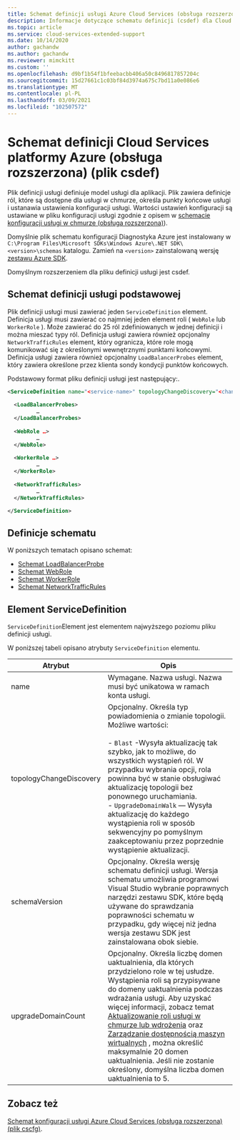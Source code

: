 ```yaml
---
title: Schemat definicji usługi Azure Cloud Services (obsługa rozszerzona) (plik csdef) | Microsoft Docs
description: Informacje dotyczące schematu definicji (csdef) dla Cloud Services (obsługa rozszerzona)
ms.topic: article
ms.service: cloud-services-extended-support
ms.date: 10/14/2020
author: gachandw
ms.author: gachandw
ms.reviewer: mimckitt
ms.custom: ''
ms.openlocfilehash: d9bf1b54f1bfeebacbb406a50c8496817857204c
ms.sourcegitcommit: 15d27661c1c03bf84d3974a675c7bd11a0e086e6
ms.translationtype: MT
ms.contentlocale: pl-PL
ms.lasthandoff: 03/09/2021
ms.locfileid: "102507572"
---
```

# <a name="azure-cloud-services-extended-support-definition-schema-csdef-file"></a>Schemat definicji Cloud Services platformy Azure (obsługa rozszerzona) (plik csdef)

Plik definicji usługi definiuje model usługi dla aplikacji. Plik zawiera definicje ról, które są dostępne dla usługi w chmurze, określa punkty końcowe usługi i ustanawia ustawienia konfiguracji usługi. Wartości ustawień konfiguracji są ustawiane w pliku konfiguracji usługi zgodnie z opisem w [schemacie konfiguracji usługi w chmurze (obsługa rozszerzona)](schema-cscfg-file.md)).

Domyślnie plik schematu konfiguracji Diagnostyka Azure jest instalowany w `C:\Program Files\Microsoft SDKs\Windows Azure\.NET SDK\<version>\schemas` katalogu. Zamień na `<version>` zainstalowaną wersję [zestawu Azure SDK](https://www.windowsazure.com/develop/downloads/).

Domyślnym rozszerzeniem dla pliku definicji usługi jest csdef.

## <a name="basic-service-definition-schema"></a>Schemat definicji usługi podstawowej
Plik definicji usługi musi zawierać jeden `ServiceDefinition` element. Definicja usługi musi zawierać co najmniej jeden element roli ( `WebRole` lub `WorkerRole` ). Może zawierać do 25 ról zdefiniowanych w jednej definicji i można mieszać typy ról. Definicja usługi zawiera również opcjonalny `NetworkTrafficRules` element, który ogranicza, które role mogą komunikować się z określonymi wewnętrznymi punktami końcowymi. Definicja usługi zawiera również opcjonalny `LoadBalancerProbes` element, który zawiera określone przez klienta sondy kondycji punktów końcowych.

Podstawowy format pliku definicji usługi jest następujący:.

```xml
<ServiceDefinition name="<service-name>" topologyChangeDiscovery="<change-type>" xmlns="http://schemas.microsoft.com/ServiceHosting/2008/10/ServiceDefinition" upgradeDomainCount="<number-of-upgrade-domains>" schemaVersion="<version>">
  
  <LoadBalancerProbes>
         …
  </LoadBalancerProbes>
  
  <WebRole …>
         …
  </WebRole>
  
  <WorkerRole …>
         …
  </WorkerRole>
  
  <NetworkTrafficRules>
         …
  </NetworkTrafficRules>

</ServiceDefinition>
```

## <a name="schema-definitions"></a>Definicje schematu
W poniższych tematach opisano schemat:

- [Schemat LoadBalancerProbe](schema-csdef-loadbalancerprobe.md)
- [Schemat WebRole](schema-csdef-webrole.md)
- [Schemat WorkerRole](schema-csdef-workerrole.md)
- [Schemat NetworkTrafficRules](schema-csdef-networktrafficrules.md)

##  <a name="servicedefinition-element"></a><a name="ServiceDefinition"></a> Element ServiceDefinition
`ServiceDefinition`Element jest elementem najwyższego poziomu pliku definicji usługi.

W poniższej tabeli opisano atrybuty `ServiceDefinition` elementu.

| Atrybut               | Opis |
| ----------------------- | ----------- |
| name                    |Wymagane. Nazwa usługi. Nazwa musi być unikatowa w ramach konta usługi.|
| topologyChangeDiscovery | Opcjonalny. Określa typ powiadomienia o zmianie topologii. Możliwe wartości:<br /><br /> -   `Blast` -Wysyła aktualizację tak szybko, jak to możliwe, do wszystkich wystąpień ról. W przypadku wybrania opcji, rola powinna być w stanie obsługiwać aktualizację topologii bez ponownego uruchamiania.<br />-   `UpgradeDomainWalk` — Wysyła aktualizację do każdego wystąpienia roli w sposób sekwencyjny po pomyślnym zaakceptowaniu przez poprzednie wystąpienie aktualizacji.|
| schemaVersion           | Opcjonalny. Określa wersję schematu definicji usługi. Wersja schematu umożliwia programowi Visual Studio wybranie poprawnych narzędzi zestawu SDK, które będą używane do sprawdzania poprawności schematu w przypadku, gdy więcej niż jedna wersja zestawu SDK jest zainstalowana obok siebie.|
| upgradeDomainCount      | Opcjonalny. Określa liczbę domen uaktualnienia, dla których przydzielono role w tej usłudze. Wystąpienia roli są przypisywane do domeny uaktualnienia podczas wdrażania usługi. Aby uzyskać więcej informacji, zobacz temat [Aktualizowanie roli usługi w chmurze lub wdrożenia](sample-update-cloud-service.md) oraz [Zarządzanie dostępnością maszyn wirtualnych](../virtual-machines/availability.md) , można określić maksymalnie 20 domen uaktualnienia. Jeśli nie zostanie określony, domyślna liczba domen uaktualnienia to 5.|

## <a name="see-also"></a>Zobacz też

[Schemat konfiguracji usługi Azure Cloud Services (obsługa rozszerzona) (plik cscfg)](schema-cscfg-file.md).